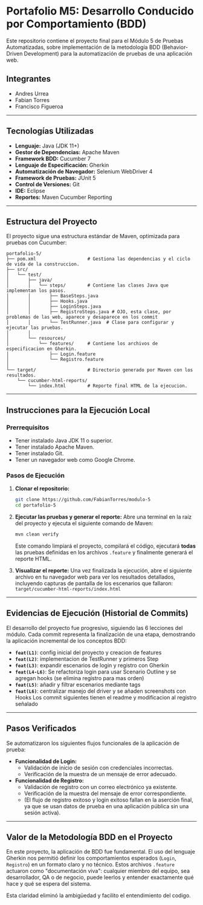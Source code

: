 # Portafolio M5: Desarrollo Conducido por Comportamiento (BDD)

Este repositorio contiene el proyecto final para el Módulo 5 de Pruebas Automatizadas, sobre implementación de la metodología BDD (Behavior-Driven Development) para la automatización de pruebas de una aplicación web.

## Integrantes

* Andres Urrea
* Fabian Torres
* Francisco Figueroa

---

## Tecnologías Utilizadas

* **Lenguaje:** Java (JDK 11+)
* **Gestor de Dependencias:** Apache Maven
* **Framework BDD:** Cucumber 7
* **Lenguaje de Especificación:** Gherkin
* **Automatización de Navegador:** Selenium WebDriver 4
* **Framework de Pruebas:** JUnit 5
* **Control de Versiones:** Git
* **IDE:** Eclipse
* **Reportes:** Maven Cucumber Reporting

---

## Estructura del Proyecto

El proyecto sigue una estructura estándar de Maven, optimizada para pruebas con Cucumber:

```
portafolio-5/
├── pom.xml                   # Gestiona las dependencias y el ciclo de vida de la construccion.
├── src/
│   └── test/
│       ├── java/
│       │   └── steps/        # Contiene las clases Java que implementan los pasos.
│       │       ├── BaseSteps.java
│       │       ├── Hooks.java
│       │       ├── LoginSteps.java
│       │       ├── RegistroSteps.java # OJO, esta clase, por problemas de las web, aparece y desaparece en los commit
│       │       └── TestRunner.java  # Clase para configurar y ejecutar las pruebas.
│       │
│       └── resources/
│           └── features/     # Contiene los archivos de especificacion en Gherkin.
│               ├── Login.feature
│               └── Registro.feature
│
└── target/                   # Directorio generado por Maven con los resultados.
    └── cucumber-html-reports/
        └── index.html        # Reporte final HTML de la ejecucion.
```

---

## Instrucciones para la Ejecución Local

### Prerrequisitos

* Tener instalado Java JDK 11 o superior.
* Tener instalado Apache Maven.
* Tener instalado Git.
* Tener un navegador web como Google Chrome.

### Pasos de Ejecución

1.  **Clonar el repositorio:**
    ```bash
    git clone https://github.com/FabianTorres/modulo-5
    cd portafolio-5
    ```

2.  **Ejecutar las pruebas y generar el reporte:**
    Abre una terminal en la raíz del proyecto y ejecuta el siguiente comando de Maven:
    ```bash
    mvn clean verify
    ```
    Este comando limpiará el proyecto, compilará el código, ejecutará **todas** las pruebas definidas en los archivos `.feature` y finalmente generará el reporte HTML.

3.  **Visualizar el reporte:**
    Una vez finalizada la ejecución, abre el siguiente archivo en tu navegador web para ver los resultados detallados, incluyendo capturas de pantalla de los escenarios que fallaron:
    `target/cucumber-html-reports/index.html`

---

## Evidencias de Ejecución (Historial de Commits)

El desarrollo del proyecto fue progresivo, siguiendo las 6 lecciones del módulo. Cada commit representa la finalización de una etapa, demostrando la aplicación incremental de los conceptos BDD:

* **`feat(L1)`**: config inicial del proyecto y creacion de features
* **`feat(L2)`**: implementacion de TestRunner y primeros Step
* **`feat(L3)`**: expandir escenarios de login y registro con Gherkin
* **`feat(L4-L6)`**: Se refactoriza login para usar Scenario Outline y se agregan hooks (se elimina registro para mas orden)
* **`feat(L5)`**: añadir y filtrar escenarios mediante tags
* **`feat(L6)`**: centralizar manejo del driver y se añaden screenshots con Hooks
Los commit siguientes tienen el readme y modificacion al registro señalado

---

## Pasos Verificados

Se automatizaron los siguientes flujos funcionales de la aplicación de prueba:

* **Funcionalidad de Login:**
    * Validación de inicio de sesión con credenciales incorrectas.
    * Verificación de la muestra de un mensaje de error adecuado.
* **Funcionalidad de Registro:**
    * Validación de registro con un correo electrónico ya existente.
    * Verificación de la muestra del mensaje de error correspondiente.
    * (El flujo de registro exitoso y login exitoso fallan en la aserción final, ya que se usan datos de prueba en una aplicación pública sin una sesión activa).

---

## Valor de la Metodología BDD en el Proyecto

En este proyecto, la aplicación de BDD fue fundamental. El uso del lenguaje Gherkin nos permitió definir los comportamientos esperados (`Login`, `Registro`) en un formato claro y no técnico. Estos archivos `.feature` actuaron como "documentación viva": cualquier miembro del equipo, sea desarrollador, QA o de negocio, puede leerlos y entender exactamente qué hace y qué se espera del sistema.

Esta claridad eliminó la ambigüedad y facilito el entendimiento del codigo.